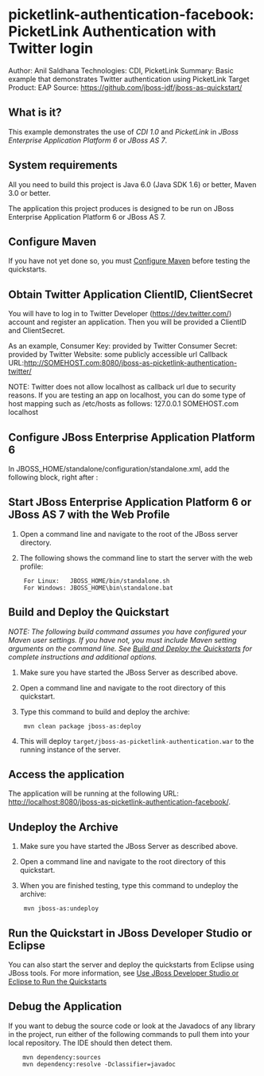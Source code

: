 picketlink-authentication-facebook: PicketLink Authentication with Twitter login
===============================
Author: Anil Saldhana
Technologies: CDI, PicketLink
Summary: Basic example that demonstrates Twitter authentication using PicketLink
Target Product: EAP
Source: <https://github.com/jboss-jdf/jboss-as-quickstart/>

What is it?
-----------

This example demonstrates the use of *CDI 1.0* and *PicketLink* in *JBoss Enterprise Application Platform 6* or *JBoss AS 7*.

System requirements
-------------------

All you need to build this project is Java 6.0 (Java SDK 1.6) or better, Maven 3.0 or better.

The application this project produces is designed to be run on JBoss Enterprise Application Platform 6 or JBoss AS 7. 

 
Configure Maven
---------------

If you have not yet done so, you must [Configure Maven](../README.md#mavenconfiguration) before testing the quickstarts.


Obtain Twitter Application ClientID, ClientSecret
--------------------------------------------------
You will have to log in to Twitter Developer (https://dev.twitter.com/) account and register an application.
Then you will be provided a ClientID and ClientSecret. 

As an example,
Consumer Key: provided by Twitter
Consumer Secret: provided by Twitter
Website: some publicly accessible url
Callback URL:http://SOMEHOST.com:8080/jboss-as-picketlink-authentication-twitter/ 

NOTE: Twitter does not allow localhost as callback url due to security reasons. If you are testing an app on localhost, you can do some type of host mapping such as /etc/hosts
as follows:
127.0.0.1 SOMEHOST.com    localhost

Configure JBoss Enterprise Application Platform 6
-------------------------------------------------

In JBOSS_HOME/standalone/configuration/standalone.xml, add the following block, right after </extensions>:

<system-properties>
        <property name="TWIT_CLIENT_ID" value="client id provided by twitter"/>
        <property name="TWIT_CLIENT_SECRET" value="client secret provided by twitter"/>
        <property name="TWIT_RETURN_URL" value="http://SOMEHOST.com:8080/jboss-as-picketlink-authentication-twitter/"/>
    </system-properties>

Start JBoss Enterprise Application Platform 6 or JBoss AS 7 with the Web Profile
-------------------------

1. Open a command line and navigate to the root of the JBoss server directory.
2. The following shows the command line to start the server with the web profile:

        For Linux:   JBOSS_HOME/bin/standalone.sh
        For Windows: JBOSS_HOME\bin\standalone.bat

 
Build and Deploy the Quickstart
-------------------------

_NOTE: The following build command assumes you have configured your Maven user settings. If you have not, you must include Maven setting arguments on the command line. See [Build and Deploy the Quickstarts](../README.md#buildanddeploy) for complete instructions and additional options._

1. Make sure you have started the JBoss Server as described above.
2. Open a command line and navigate to the root directory of this quickstart.
3. Type this command to build and deploy the archive:

        mvn clean package jboss-as:deploy

4. This will deploy `target/jboss-as-picketlink-authentication.war` to the running instance of the server.


Access the application 
---------------------

The application will be running at the following URL: <http://localhost:8080/jboss-as-picketlink-authentication-facebook/>. 


Undeploy the Archive
--------------------

1. Make sure you have started the JBoss Server as described above.
2. Open a command line and navigate to the root directory of this quickstart.
3. When you are finished testing, type this command to undeploy the archive:

        mvn jboss-as:undeploy


Run the Quickstart in JBoss Developer Studio or Eclipse
-------------------------------------
You can also start the server and deploy the quickstarts from Eclipse using JBoss tools. For more information, see [Use JBoss Developer Studio or Eclipse to Run the Quickstarts](../README.md#useeclipse) 


Debug the Application
------------------------------------

If you want to debug the source code or look at the Javadocs of any library in the project, run either of the following commands to pull them into your local repository. The IDE should then detect them.

        mvn dependency:sources
        mvn dependency:resolve -Dclassifier=javadoc
